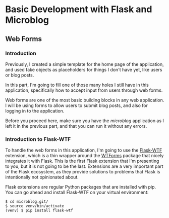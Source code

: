 # Basic Development with Flask and Microblog

## Web Forms

### Introduction

Previously, I created a simple template for the home page of the 
application, and used fake objects as placeholders for things I don't 
have yet, like users or blog posts.

In this part, I'm going to fill one of those many holes I still have in 
this application, specifically how to accept input from users through 
web forms.

Web forms are one of the most basic building blocks in any web 
application. I will be using forms to allow users to submit blog posts, 
and also for logging in to the application.

Before you proceed here, make sure you have the *microblog* application 
as I left it in the previous part, and that you can run it without any 
errors.

### Introduction to Flask-WTF

To handle the web forms in this application, I'm going to use 
the [Flask-WTF](https://flask-wtf.readthedocs.io/en/stable/) extension, 
which is a thin wrapper around 
the [WTForms](https://wtforms.readthedocs.io/en/stable/) package that 
nicely integrates it with Flask. This is the first Flask extension that 
I'm presenting to you, but it is not going to be the last. Extensions 
are a very important part of the Flask ecosystem, as they provide 
solutions to problems that Flask is intentionally not opinionated about.

Flask extensions are regular Python packages that are installed with 
pip. You can go ahead and install Flask-WTF on your virtual environment:

```
$ cd microblog.git/
$ source venv/bin/activate
(venv) $ pip install flask-wtf
```
